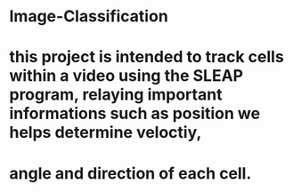 # Image-Classification
# this project is intended to track cells within a video using the SLEAP program, relaying important informations such as position we helps determine veloctiy,
# angle and direction of each cell.
